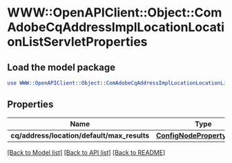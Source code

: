 # WWW::OpenAPIClient::Object::ComAdobeCqAddressImplLocationLocationListServletProperties

## Load the model package
```perl
use WWW::OpenAPIClient::Object::ComAdobeCqAddressImplLocationLocationListServletProperties;
```

## Properties
Name | Type | Description | Notes
------------ | ------------- | ------------- | -------------
**cq/address/location/default/max_results** | [**ConfigNodePropertyInteger**](ConfigNodePropertyInteger.md) |  | [optional] 

[[Back to Model list]](../README.md#documentation-for-models) [[Back to API list]](../README.md#documentation-for-api-endpoints) [[Back to README]](../README.md)



